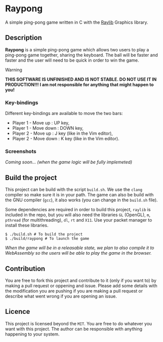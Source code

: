 # Raypong

A simple ping-pong game written in C with the [Raylib](https://github.com/raysan5/raylib) Graphics library.

## Description

**Raypong** is a simple ping-pong game which allows two users to play a ping-pong game together, sharing the keyboard. The ball will be faster and faster and the user will need to be quick in order to win the game.

> [!WARNING] 
> **THIS SOFTWARE IS UNFINISHED AND IS NOT STABLE. DO NOT USE IT IN PRODUCTION!!! I am not responsible for anything that might happen to you!**

### Key-bindings

Different key-bindings are available to move the two bars:
* Player 1 - Move up : UP key, 
* Player 1 - Move down : DOWN key,
* Player 2 - Move up : J key (like in the Vim editor),
* Player 2 - Move down : K key (like in the Vim editor).

### Screenshots

*Coming soon... (when the game logic will be fully implemeted)*

## Build the project

This project can be build with the script `build.sh`. We use the `clang` compiler so make sure it is in your path. The game can also be build with the GNU compiler (`gcc`), it also works (you can change in the `build.sh` file).

Some dependencies are required in order to build this project, `raylib` is included in the repo, but you will also need the libraries `GL` (OpenGL), `m`, `pthread` (for multithreading), `dl`, `rt` and `X11`. Use your packet manager to install these libraries.

```console
$ ./build.sh # To build the project
$ ./build/raypong # To launch the game
```

*When the game will be in a releasable state, we plan to also compile it to WebAssembly so the users will be able to play the game in the browser.*

## Contribution
 
You are free to fork this project and contribute to it (only if you want to) by making a pull request or oppening and issue. Please add some details with the modification you are pushing if you are making a pull request or describe what went wrong if you are opening an issue.

## Licence

This project is licensed beyond the `MIT`. You are free to do whatever you want with this project. The author can be responsible with anything happening to your system.
